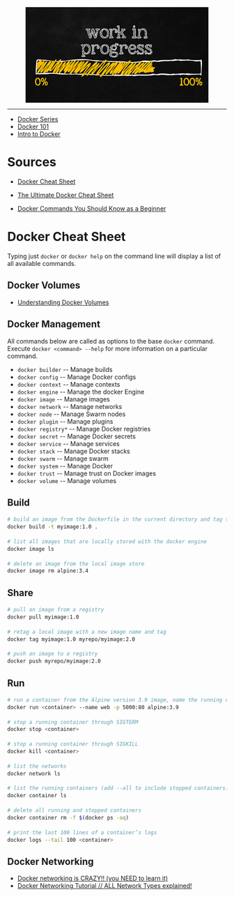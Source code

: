 <!--
Maintainer:   jeffskinnerbox@yahoo.com / www.jeffskinnerbox.me
Version:      0.0.0
-->


<div align="center">
<img src="https://raw.githubusercontent.com/jeffskinnerbox/blog/main/content/images/banners-bkgrds/work-in-progress.jpg" title="These materials require additional work and are not ready for general use." align="center" width=420px height=219px>
</div>


-----



* [Docker Series](https://earthly.dev/blog/series/docker/)
* [Docker 101](https://nerdyarticles.com/docker-101/)
* [Intro to Docker](https://hackaday.com/2018/09/05/intro-to-docker-why-and-how-to-use-containers-on-any-system/)




# Sources
* [Docker Cheat Sheet](https://www.docker.com/sites/default/files/d8/2019-09/docker-cheat-sheet.pdf)
* [The Ultimate Docker Cheat Sheet](https://dockerlabs.collabnix.com/docker/cheatsheet/)

* [Docker Commands You Should Know as a Beginner](https://dzone.com/articles/docker-commands-you-should-know-as-a-beginner)

# Docker Cheat Sheet
Typing just `docker` or `docker help` on the command line will display a list of all available commands.

## Docker Volumes
* [Understanding Docker Volumes](https://earthly.dev/blog/docker-volumes/)

## Docker Management
All commands below are called as options to the base `docker` command.
Execute `docker <command> --help` for more information on a particular command.

- `docker builder`     -- Manage builds
- `docker config`      -- Manage Docker configs
- `docker context`     -- Manage contexts
- `docker engine`      -- Manage the docker Engine
- `docker image`       -- Manage images
- `docker network`     -- Manage networks
- `docker node`        -- Manage Swarm nodes
- `docker plugin`      -- Manage plugins
- `docker registry*`   -- Manage Docker registries
- `docker secret`      -- Manage Docker secrets
- `docker service`     -- Manage services
- `docker stack`       -- Manage Docker stacks
- `docker swarm`       -- Manage swarm
- `docker system`      -- Manage Docker
- `docker trust`       -- Manage trust on Docker images
- `docker volume`      -- Manage volumes

## Build
```bash
# build an image from the Dockerfile in the current directory and tag the image
docker build -t myimage:1.0 .

# list all images that are locally stored with the docker engine
docker image ls

# delete an image from the local image store
docker image rm alpine:3.4
```

## Share
```bash
# pull an image from a registry
docker pull myimage:1.0

# retag a local image with a new image name and tag
docker tag myimage:1.0 myrepo/myimage:2.0

# push an image to a registry
docker push myrepo/myimage:2.0
```

## Run
```bash
# run a container from the Alpine version 3.9 image, name the running container “web” and expose port 5000 externally, mapped to port 80 inside the container.
docker run <container> --name web -p 5000:80 alpine:3.9

# stop a running container through SIGTERM
docker stop <container>

# stop a running container through SIGKILL
docker kill <container>

# list the networks
docker network ls

# list the running containers (add --all to include stopped containers)
docker container ls

# delete all running and stopped containers
docker container rm -f $(docker ps -aq)

# print the last 100 lines of a container’s logs
docker logs --tail 100 <container>
```

## Docker Networking
* [Docker networking is CRAZY!! (you NEED to learn it)](https://www.youtube.com/watch?v=bKFMS5C4CG0)
* [Docker Networking Tutorial // ALL Network Types explained!](https://www.youtube.com/watch?v=5grbXvV_DSk)
